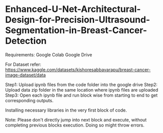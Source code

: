 # Enhanced-U-Net-Architectural-Design-for-Precision-Ultrasound-Segmentation-in-Breast-Cancer-Detection

Requirements:
Google Colab
Google Drive

For Dataset refer: https://www.kaggle.com/datasets/kishoresabbavarapu/breast-cancer-image-dataset/data

Step1: Upload ipynb files from the code folder into the google drive
Step2: Upload data zip folder in the same location where ipynb files are uploaded
Step3: Open each ipynb file and run block wise from starting to end to get corresponding outputs.

Installing necessary libraries in the very first block of code.

Note: Please don't directly jump into next block and execute, without completing previous blocks execution. Doing so might throw errors.
